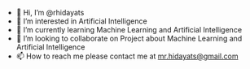 - 👋 Hi, I’m @rhidayats
- 👀 I’m interested in Artificial Intelligence
- 🌱 I’m currently learning Machine Learning and Artificial Intelligence
- 💞️ I’m looking to collaborate on Project about Machine Learning and Artificial Intelligence
- 📫 How to reach me please contact me at mr.hidayats@gmail.com

<!---
rhidayats/rhidayats is a ✨ special ✨ repository because its `README.md` (this file) appears on your GitHub profile.
You can click the Preview link to take a look at your changes.
--->
